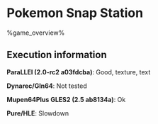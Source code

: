 # Pokemon Snap Station 

%game_overview%

## Execution information

**ParaLLEl (2.0-rc2 a03fdcba)**: Good, texture, text

**Dynarec/Gln64**: Not tested

**Mupen64Plus GLES2 (2.5 ab8134a)**: Ok

**Pure/HLE**: Slowdown